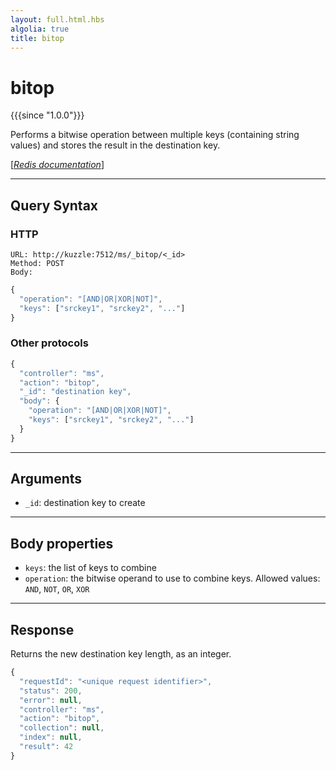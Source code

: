 ```yaml
---
layout: full.html.hbs
algolia: true
title: bitop
---
```


# bitop

{{{since "1.0.0"}}}

Performs a bitwise operation between multiple keys (containing string values) and stores the result in the destination key.

[[_Redis documentation_]](https://redis.io/commands/bitop)

---

## Query Syntax

### HTTP

```http
URL: http://kuzzle:7512/ms/_bitop/<_id>
Method: POST
Body:
```

```js
{
  "operation": "[AND|OR|XOR|NOT]",
  "keys": ["srckey1", "srckey2", "..."]
}
```

### Other protocols

```js
{
  "controller": "ms",
  "action": "bitop",
  "_id": "destination key",
  "body": {
    "operation": "[AND|OR|XOR|NOT]",
    "keys": ["srckey1", "srckey2", "..."]
  }
}
```

---

## Arguments

* `_id`: destination key to create

---

## Body properties

* `keys`: the list of keys to combine
* `operation`: the bitwise operand to use to combine keys. Allowed values: `AND`, `NOT`, `OR`, `XOR`

---

## Response

Returns the new destination key length, as an integer.

```js
{
  "requestId": "<unique request identifier>",
  "status": 200,
  "error": null,
  "controller": "ms",
  "action": "bitop",
  "collection": null,
  "index": null,
  "result": 42
}
```
